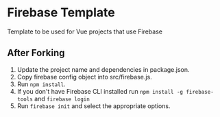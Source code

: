 # Firebase Template
Template to be used for Vue projects that use Firebase

## After Forking
1. Update the project name and dependencies in package.json.
2. Copy firebase config object into src/firebase.js.
3. Run `npm install`.
4. If you don't have Firebase CLI installed run `npm install -g firebase-tools` and `firebase login`
5. Run `firebase init` and select the appropriate options.
